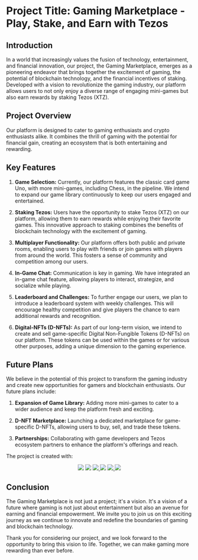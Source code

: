 # Project Title: Gaming Marketplace - Play, Stake, and Earn with Tezos

## Introduction

In a world that increasingly values the fusion of technology, entertainment, and financial innovation, our project, the Gaming Marketplace, emerges as a pioneering endeavor that brings together the excitement of gaming, the potential of blockchain technology, and the financial incentives of staking. Developed with a vision to revolutionize the gaming industry, our platform allows users to not only enjoy a diverse range of engaging mini-games but also earn rewards by staking Tezos (XTZ).

## Project Overview

Our platform is designed to cater to gaming enthusiasts and crypto enthusiasts alike. It combines the thrill of gaming with the potential for financial gain, creating an ecosystem that is both entertaining and rewarding.

## Key Features

1. **Game Selection:** Currently, our platform features the classic card game Uno, with more mini-games, including Chess, in the pipeline. We intend to expand our game library continuously to keep our users engaged and entertained.

2. **Staking Tezos:** Users have the opportunity to stake Tezos (XTZ) on our platform, allowing them to earn rewards while enjoying their favorite games. This innovative approach to staking combines the benefits of blockchain technology with the excitement of gaming.

3. **Multiplayer Functionality:** Our platform offers both public and private rooms, enabling users to play with friends or join games with players from around the world. This fosters a sense of community and competition among our users.

4. **In-Game Chat:** Communication is key in gaming. We have integrated an in-game chat feature, allowing players to interact, strategize, and socialize while playing.

5. **Leaderboard and Challenges:** To further engage our users, we plan to introduce a leaderboard system with weekly challenges. This will encourage healthy competition and give players the chance to earn additional rewards and recognition.

6. **Digital-NFTs (D-NFTs):** As part of our long-term vision, we intend to create and sell game-specific Digital Non-Fungible Tokens (D-NFTs) on our platform. These tokens can be used within the games or for various other purposes, adding a unique dimension to the gaming experience.

## Future Plans

We believe in the potential of this project to transform the gaming industry and create new opportunities for gamers and blockchain enthusiasts. Our future plans include:

1. **Expansion of Game Library:** Adding more mini-games to cater to a wider audience and keep the platform fresh and exciting.

2. **D-NFT Marketplace:** Launching a dedicated marketplace for game-specific D-NFTs, allowing users to buy, sell, and trade these tokens.

3. **Partnerships:** Collaborating with game developers and Tezos ecosystem partners to enhance the platform's offerings and reach.


The project is created with:

<p align="center">
<a href="https://reactjs.org">
<img src="https://img.shields.io/badge/React-20232A?style=for-the-badge&logo=react&logoColor=61DAFB" /></a>

<a href="https://nodejs.org/en/">
<img src="https://img.shields.io/badge/Node.js-43853D?style=for-the-badge&logo=node.js&logoColor=white" /></a>

<a href="https://www.javascript.com">
<img src="https://img.shields.io/badge/JavaScript-323330?style=for-the-badge&logo=javascript&logoColor=F7DF1E" /> </a>

<a href="https://expressjs.com">
<img src="https://img.shields.io/badge/Express.js-404D59?style=for-the-badge" /></a>

<a href="https://socket.io">
<img src="https://img.shields.io/badge/Socket.io-black?style=for-the-badge&logo=socket.io&badgeColor=010101" /> </a>

<a href="https://mantine.dev">
<img src="https://img.shields.io/badge/mantine.dev-%20-blue" />
</a>
</p>


## Conclusion

The Gaming Marketplace is not just a project; it's a vision. It's a vision of a future where gaming is not just about entertainment but also an avenue for earning and financial empowerment. We invite you to join us on this exciting journey as we continue to innovate and redefine the boundaries of gaming and blockchain technology.

Thank you for considering our project, and we look forward to the opportunity to bring this vision to life. Together, we can make gaming more rewarding than ever before.

